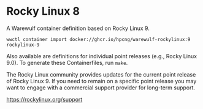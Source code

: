 # Rocky Linux 8

A Warewulf container definition based on Rocky Linux 9.

```
wwctl container import docker://ghcr.io/hpcng/warewulf-rockylinux:9 rockylinux-9
```

Also available are definitions for individual point releases (e.g., Rocky Linux
9.0). To generate these Containerfiles, run `make`.

The Rocky Linux community provides updates for the current point release of
Rocky Linux 9. If you need to remain on a specific point release you may want
to engage with a commercial support provider for long-term support.

https://rockylinux.org/support
